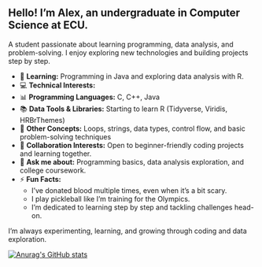 ## Hello! I’m Alex, an undergraduate in Computer Science at ECU.

A student passionate about learning programming, data analysis, and problem-solving. I enjoy exploring new technologies and building projects step by step.  



- 🌱 **Learning:** Programming in Java and exploring data analysis with R.  
- 💻 **Technical Interests:**  
- 📊 **Programming Languages:** C, C++, Java  
- 📚 **Data Tools & Libraries:** Starting to learn R (Tidyverse, Viridis, HRBrThemes)  
- 🔧 **Other Concepts:** Loops, strings, data types, control flow, and basic problem-solving techniques  
- 👯 **Collaboration Interests:** Open to beginner-friendly coding projects and learning together.  
- 💬 **Ask me about:** Programming basics, data analysis exploration, and college coursework.  
- ⚡ **Fun Facts:**  
  - I’ve donated blood multiple times, even when it’s a bit scary.  
  - I play pickleball like I’m training for the Olympics.
  - I’m dedicated to learning step by step and tackling challenges head-on.  


I’m always experimenting, learning, and growing through coding and data exploration.

[![Anurag's GitHub stats](https://github-readme-stats.vercel.app/api?username=alexbperry&hide=stars,prs,issues,contribs&theme=dark)](https://github.com/alexbperry/github-readme-stats)


